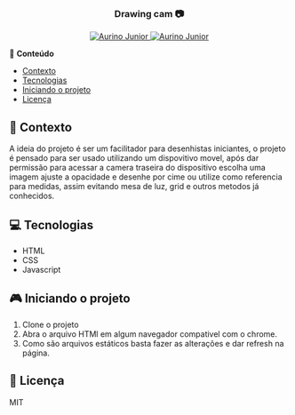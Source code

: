 <div align="center">
   <h3>Drawing cam 📷</h3>
</div>

<p align="center">
   <a href="https://www.instagram.com/aurigod97/">
      <img alt="Aurino Junior" src="https://img.shields.io/badge/-aurigod97-0390fc?style=flat&logo=Instagram&logoColor=white&color=blue" />
   </a>
    <a href="https://www.linkedin.com/in/aurino-junior-7718a4158/">
      <img alt="Aurino Junior" src="https://img.shields.io/badge/-Aurino%20Junior-0390fc?style=flat&logo=Linkedin&logoColor=white&color=blue" />
   </a>
</p>

📍 **Conteúdo**

- [Contexto](#blue_book-contexto)
- [Tecnologias](#computer-tecnologias)
- [Iniciando o projeto](#video_game-iniciando-o-projeto)
- [Licença](#page_with_curl-licença)

## :blue_book: Contexto
A ideia do projeto é ser um facilitador para desenhistas iniciantes, o projeto é pensado para ser usado utilizando um dispovitivo movel, após dar permissão para acessar a camera traseira do dispositivo escolha uma imagem ajuste a opacidade e desenhe por cime ou utilize como referencia para medidas, assim evitando mesa de luz, grid e outros metodos já conhecidos.


## :computer: Tecnologias
- HTML
- CSS
- Javascript


## :video_game: Iniciando o projeto
1. Clone o projeto
2. Abra o arquivo HTMl em algum navegador compativel com o chrome.
3. Como são arquivos estáticos basta fazer as alterações e dar refresh na página.


## :page_with_curl: Licença

MIT
